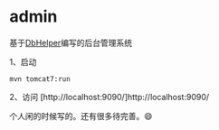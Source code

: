# admin

基于[DbHelper](https://github.com/deng-hb/dbhelper?utm_source=denghb.com)编写的后台管理系统


1、启动
```
mvn tomcat7:run
```
2、访问 [http://localhost:9090/]http://localhost:9090/


个人闲的时候写的。还有很多待完善。😄

